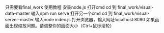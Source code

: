 只需要看final_work
使用教程
安装node.js
打开cmd
cd 到 final_work/visual-data-master
输入npm run serve
打开另一个cmd
cd 到 final_work/visual-server-master
输入node index.js
打开浏览器，输入网址localhost:8080
如果画面出现缩放问题。请调整你的画面大小（Ctrl+鼠标滚轮）
